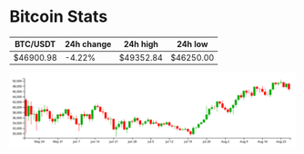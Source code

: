 # Bitcoin Stats

BTC/USDT|24h change|24h high|24h low|
|---|---|---|---|
|$46900.98|-4.22%|$49352.84|$46250.00|

<img src="./chart.svg">
